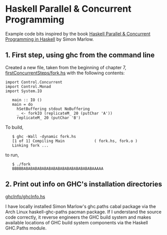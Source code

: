 # Haskell Parallel & Concurrent Programming

Example code bits inspired by the book
[Haskell Parallel & Concurrent Programming in Haskell](http://shop.oreilly.com/product/0636920026365.do)
by Simon Marlow.

## 1. First step, using ghc from the command line

Created a new file, taken from the beginning of chapter 7,
[firstConcurrentSteps/fork.hs](firstConcurrentSteps/fork.hs)
with the following contents:

```
import Control.Concurrent
import Control.Monad
import System.IO

   main :: IO ()
   main = do
     hSetBuffering stdout NoBuffering
     _ <- forkIO (replicateM_ 20 (putChar 'A'))
     replicateM_ 20 (putChar 'B')
```

To build,

```
   $ ghc -Wall -dynamic fork.hs
   [1 of 1] Compiling Main             ( fork.hs, fork.o )
   Linking fork ...
```

to run,

```
   $ ./fork
   BBBBBABABABABABABABABABABABABABABABAAAAA
```

## 2. Print out info on GHC's installation directories

[ghcInfo/ghcInfo.hs](ghcInfo/ghcInfo.hs)

I have locally installed Simon Marlow's ghc.paths cabal package via
the Arch Linux haskell-ghc-paths pacman package.  If I understand the
source code correctly, it reverse engineers the GHC build system and
makes available locations of GHC build system components via the Haskell
GHC.Paths module.
